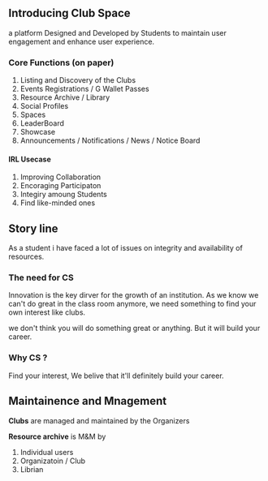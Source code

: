 ## Introducing Club Space

a platform Designed and Developed by Students to maintain user engagement and enhance user experience.

### Core Functions (on paper)
1. Listing and Discovery of the Clubs
2. Events Registrations / G Wallet Passes
3. Resource Archive / Library
4. Social Profiles
5. Spaces
6. LeaderBoard
7. Showcase
8. Announcements / Notifications / News / Notice Board
#### IRL Usecase
1. Improving Collaboration
2. Encoraging Participaton
3. Integiry amoung Students
4. Find like-minded ones

## Story line
As a student i have faced a lot of issues on integrity and availability of resources.
### The need for CS

Innovation is the key dirver for the growth of an institution. As we know we can't do great in the class room anymore, we need something to find your own interest like clubs.

we don't think you will do something great or anything. But it will build your career.

### Why CS ?
Find your interest, We belive that it'll definitely build your career.

## Maintainence and Mnagement

**Clubs** are managed and maintained by the Organizers

**Resource archive** is M&M by 
1. Individual users 
2. Organizatoin / Club
3. Librian